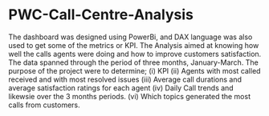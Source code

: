 # PWC-Call-Centre-Analysis
The dashboard was designed using PowerBi, and DAX language was also used to get some of the metrics or KPI. The Analysis aimed at knowing how well the calls agents were doing and how to improve customers satisfaction.
The data spanned through the period of three months, January-March.
The purpose of the project were to determine;
(i) KPI
(ii) Agents with most called received and with most resolved issues
(iii) Average call durations and average satisfaction ratings for each agent
(iv) Daily Call trends and likewsie over the 3 months periods.
(vi) Which topics generated the most calls from customers.

